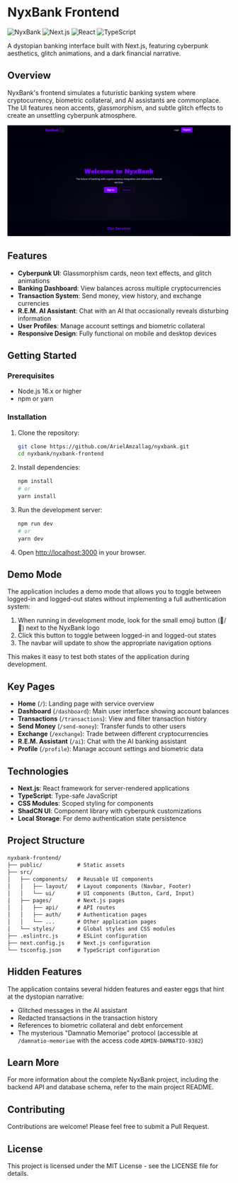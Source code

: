 # NyxBank Frontend

![NyxBank](https://img.shields.io/badge/NyxBank-Cyberpunk%20Banking-7A00FF)
![Next.js](https://img.shields.io/badge/Next.js-13.x-black)
![React](https://img.shields.io/badge/React-18.x-61DAFB)
![TypeScript](https://img.shields.io/badge/TypeScript-5.x-3178C6)

A dystopian banking interface built with Next.js, featuring cyberpunk aesthetics, glitch animations, and a dark financial narrative.

## Overview

NyxBank's frontend simulates a futuristic banking system where cryptocurrency, biometric collateral, and AI assistants are commonplace. The UI features neon accents, glassmorphism, and subtle glitch effects to create an unsettling cyberpunk atmosphere.

![NyxBank Screenshot](public/images/nyxbank-front-screenshot.png)

## Features

- **Cyberpunk UI**: Glassmorphism cards, neon text effects, and glitch animations
- **Banking Dashboard**: View balances across multiple cryptocurrencies
- **Transaction System**: Send money, view history, and exchange currencies
- **R.E.M. AI Assistant**: Chat with an AI that occasionally reveals disturbing information
- **User Profiles**: Manage account settings and biometric collateral
- **Responsive Design**: Fully functional on mobile and desktop devices

## Getting Started

### Prerequisites

- Node.js 16.x or higher
- npm or yarn

### Installation

1. Clone the repository:
   ```bash
   git clone https://github.com/ArielAmzallag/nyxbank.git
   cd nyxbank/nyxbank-frontend
   ```

2. Install dependencies:
   ```bash
   npm install
   # or
   yarn install
   ```

3. Run the development server:
   ```bash
   npm run dev
   # or
   yarn dev
   ```

4. Open [http://localhost:3000](http://localhost:3000) in your browser.

## Demo Mode

The application includes a demo mode that allows you to toggle between logged-in and logged-out states without implementing a full authentication system:

1. When running in development mode, look for the small emoji button (👤/👥) next to the NyxBank logo
2. Click this button to toggle between logged-in and logged-out states
3. The navbar will update to show the appropriate navigation options

This makes it easy to test both states of the application during development.

## Key Pages

- **Home** (`/`): Landing page with service overview
- **Dashboard** (`/dashboard`): Main user interface showing account balances
- **Transactions** (`/transactions`): View and filter transaction history
- **Send Money** (`/send-money`): Transfer funds to other users
- **Exchange** (`/exchange`): Trade between different cryptocurrencies
- **R.E.M. Assistant** (`/ai`): Chat with the AI banking assistant
- **Profile** (`/profile`): Manage account settings and biometric data

## Technologies

- **Next.js**: React framework for server-rendered applications
- **TypeScript**: Type-safe JavaScript
- **CSS Modules**: Scoped styling for components
- **ShadCN UI**: Component library with cyberpunk customizations
- **Local Storage**: For demo authentication state persistence

## Project Structure

```
nyxbank-frontend/
├── public/           # Static assets
├── src/
│   ├── components/   # Reusable UI components
│   │   ├── layout/   # Layout components (Navbar, Footer)
│   │   └── ui/       # UI components (Button, Card, Input)
│   ├── pages/        # Next.js pages
│   │   ├── api/      # API routes
│   │   ├── auth/     # Authentication pages
│   │   └── ...       # Other application pages
│   └── styles/       # Global styles and CSS modules
├── .eslintrc.js      # ESLint configuration
├── next.config.js    # Next.js configuration
└── tsconfig.json     # TypeScript configuration
```

## Hidden Features

The application contains several hidden features and easter eggs that hint at the dystopian narrative:

- Glitched messages in the AI assistant
- Redacted transactions in the transaction history
- References to biometric collateral and debt enforcement
- The mysterious "Damnatio Memoriae" protocol (accessible at `/damnatio-memoriae` with the access code `ADMIN-DAMNATIO-9382`)

## Learn More

For more information about the complete NyxBank project, including the backend API and database schema, refer to the main project README.

## Contributing

Contributions are welcome! Please feel free to submit a Pull Request.

## License

This project is licensed under the MIT License - see the LICENSE file for details.
